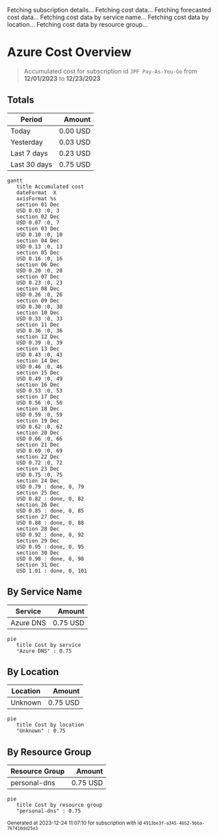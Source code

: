 Fetching subscription details...
Fetching cost data...
Fetching forecasted cost data...
Fetching cost data by service name...
Fetching cost data by location...
Fetching cost data by resource group...
# Azure Cost Overview

> Accumulated cost for subscription id `JPF Pay-As-You-Go` from **12/01/2023** to **12/23/2023**

## Totals

|Period|Amount|
|---|---:|
|Today|0.00 USD|
|Yesterday|0.03 USD|
|Last 7 days|0.23 USD|
|Last 30 days|0.75 USD|

```mermaid
gantt
   title Accumulated cost
   dateFormat  X
   axisFormat %s
   section 01 Dec
   USD 0.03 :0, 3
   section 02 Dec
   USD 0.07 :0, 7
   section 03 Dec
   USD 0.10 :0, 10
   section 04 Dec
   USD 0.13 :0, 13
   section 05 Dec
   USD 0.16 :0, 16
   section 06 Dec
   USD 0.20 :0, 20
   section 07 Dec
   USD 0.23 :0, 23
   section 08 Dec
   USD 0.26 :0, 26
   section 09 Dec
   USD 0.30 :0, 30
   section 10 Dec
   USD 0.33 :0, 33
   section 11 Dec
   USD 0.36 :0, 36
   section 12 Dec
   USD 0.39 :0, 39
   section 13 Dec
   USD 0.43 :0, 43
   section 14 Dec
   USD 0.46 :0, 46
   section 15 Dec
   USD 0.49 :0, 49
   section 16 Dec
   USD 0.53 :0, 53
   section 17 Dec
   USD 0.56 :0, 56
   section 18 Dec
   USD 0.59 :0, 59
   section 19 Dec
   USD 0.62 :0, 62
   section 20 Dec
   USD 0.66 :0, 66
   section 21 Dec
   USD 0.69 :0, 69
   section 22 Dec
   USD 0.72 :0, 72
   section 23 Dec
   USD 0.75 :0, 75
   section 24 Dec
   USD 0.79 : done, 0, 79
   section 25 Dec
   USD 0.82 : done, 0, 82
   section 26 Dec
   USD 0.85 : done, 0, 85
   section 27 Dec
   USD 0.88 : done, 0, 88
   section 28 Dec
   USD 0.92 : done, 0, 92
   section 29 Dec
   USD 0.95 : done, 0, 95
   section 30 Dec
   USD 0.98 : done, 0, 98
   section 31 Dec
   USD 1.01 : done, 0, 101
```

## By Service Name

|Service|Amount|
|---|---:|
|Azure DNS|0.75 USD|

```mermaid
pie
   title Cost by service
   "Azure DNS" : 0.75
```

## By Location

|Location|Amount|
|---|---:|
|Unknown|0.75 USD|

```mermaid
pie
   title Cost by location
   "Unknown" : 0.75
```

## By Resource Group

|Resource Group|Amount|
|---|---:|
|personal-dns|0.75 USD|

```mermaid
pie
   title Cost by resource group
   "personal-dns" : 0.75
```

<sup>Generated at 2023-12-24 11:07:10 for subscription with id `4913be3f-a345-4652-9bba-767418dd25e3`</sup>
